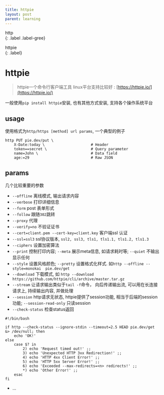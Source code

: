 ```yaml
---
title: httpie
layout: post
parent: learning
---
```


http  
{: .label .label-gree}

httpie  
{: .label}

# httpie

> httpie一个命令行客户端工具 linux平台支持比较好 : [https://httpie.io/](https://httpie.io/)  

一般使用`pip install httpie`安装, 也有其他方式安装, 支持各个操作系统平台  

## usage

使用格式为`http/https [method] url params`, 一个典型的例子  

```shell
http PUT pie.dev/put \
    X-Date:today \                     # Header
    token==secret \                    # Query parameter
    name=John \                        # Data field
    age:=29                            # Raw JSON
```

## params

几个比较重要的参数  

- `--offline` 离线模式, 输出请求内容
- `--verbose` 打印详细信息
- `--form` post 表单形式
- `--follow` 跟随`302`跳转
- `--proxy` 代理
- `--verify=no` 不验证证书
- `--cert=client.pem --cert-key=client.key` 客户端ssl 认证
- `--ssl=ssl3` ssl协议版本, `ssl2, ssl3, tls1, tls1.1, tls1.2, tls1.3`  
- `--ciphers` 设置加密算法
- `--print` 控制打印内容; `--meta` 展示meta信息, 如请求耗时等; `--quiet` 不输出显示任何
- `--style` 设置风格颜色; `--pretty` 设置格式化样式. 如`http --offline --style=monokai  pie.dev/get`
- `--download` 下载模式, 如 `http --download https://github.com/httpie/cli/archive/master.tar.gz`
- `--stream` 让请求输出类似于`tail -f`命令， 向后传递输出流, 可以用在长连接请求上, 持续输出内容, 并做处理
- `--session` http请求无状态, httpie提供了session功能, 相当于后端的session功能; `--session-read-only` 只读session
- `--check-status` 检查status返回
```shell
#!/bin/bash

if http --check-status --ignore-stdin --timeout=2.5 HEAD pie.dev/get &> /dev/null; then
    echo 'OK!'
else
    case $? in
        2) echo 'Request timed out!' ;;
        3) echo 'Unexpected HTTP 3xx Redirection!' ;;
        4) echo 'HTTP 4xx Client Error!' ;;
        5) echo 'HTTP 5xx Server Error!' ;;
        6) echo 'Exceeded --max-redirects=<n> redirects!' ;;
        *) echo 'Other Error!' ;;
    esac
fi
```
- ...



